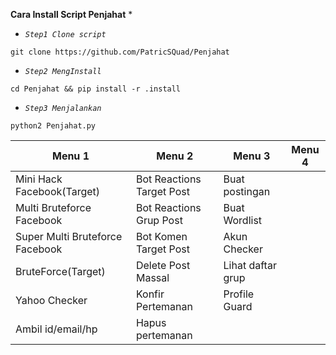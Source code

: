 **Cara Install Script Penjahat** *


- *`Step1 Clone script`*
```
git clone https://github.com/PatricSQuad/Penjahat
```
- *`Step2 MengInstall`*

```
cd Penjahat && pip install -r .install
```
- *`Step3 Menjalankan`*
```
python2 Penjahat.py

```
Menu 1 | Menu 2 | Menu 3 | Menu 4 
------------ | ------------- | ------------- | ------------- 
 | Mini Hack Facebook(Target) | Bot Reactions Target Post | Buat postingan
 | Multi Bruteforce Facebook | Bot Reactions Grup Post | Buat Wordlist
 | Super Multi Bruteforce Facebook | Bot Komen Target Post | Akun Checker
 | BruteForce(Target) | Delete Post Massal | Lihat daftar grup
 | Yahoo Checker | Konfir Pertemanan | Profile Guard
 | Ambil id/email/hp | Hapus pertemanan | 
